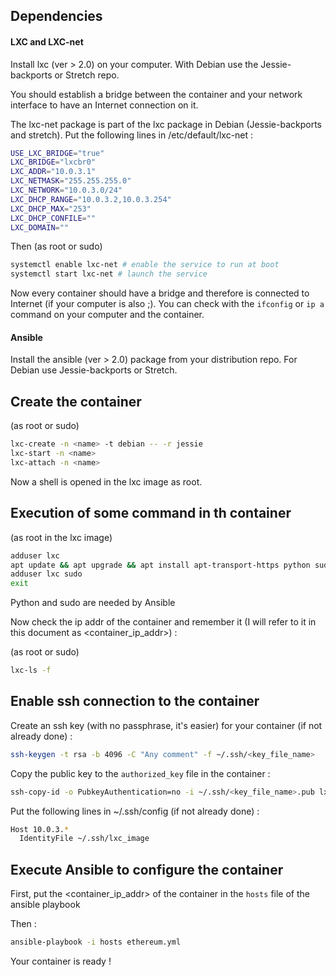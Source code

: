 ## Dependencies

#### LXC and LXC-net
Install lxc (ver > 2.0) on your computer. With Debian use the Jessie-backports or Stretch repo.

You should establish a bridge between the container and your network interface to have an Internet connection on it.

The lxc-net package is part of the lxc package in Debian (Jessie-backports and stretch).
Put the following lines in /etc/default/lxc-net :

```sh
USE_LXC_BRIDGE="true"
LXC_BRIDGE="lxcbr0"
LXC_ADDR="10.0.3.1"
LXC_NETMASK="255.255.255.0"
LXC_NETWORK="10.0.3.0/24"
LXC_DHCP_RANGE="10.0.3.2,10.0.3.254"
LXC_DHCP_MAX="253"
LXC_DHCP_CONFILE=""
LXC_DOMAIN=""
```

Then (as root or sudo)

```sh
systemctl enable lxc-net # enable the service to run at boot
systemctl start lxc-net # launch the service
```

Now every container should have a bridge and therefore is connected to Internet (if your computer is also ;). You can check with the ```ifconfig``` or ```ip a``` command on your computer and the container.

#### Ansible

Install the ansible (ver > 2.0) package from your distribution repo. For Debian use Jessie-backports or Stretch.

## Create the container

(as root or sudo)
```sh
lxc-create -n <name> -t debian -- -r jessie
lxc-start -n <name>
lxc-attach -n <name>
```

Now a shell is opened in the lxc image as root.

## Execution of some command in th container

(as root in the lxc image)

```sh
adduser lxc
apt update && apt upgrade && apt install apt-transport-https python sudo nano less openssh-server
adduser lxc sudo
exit
```
Python and sudo are needed by Ansible

Now check the ip addr of the container and remember it (I will refer to it in this document as <container_ip_addr>) :

(as root or sudo)
```sh
lxc-ls -f
```

## Enable ssh connection to the container

Create an ssh key (with no passphrase, it's easier) for your container (if not already done) :

```sh
ssh-keygen -t rsa -b 4096 -C "Any comment" -f ~/.ssh/<key_file_name>
```

Copy the public key to the ```authorized_key``` file in the container :

```sh
ssh-copy-id -o PubkeyAuthentication=no -i ~/.ssh/<key_file_name>.pub lxc@<container_ip_addr>
```

Put the following lines in ~/.ssh/config (if not already done) :

```sh
Host 10.0.3.*
  IdentityFile ~/.ssh/lxc_image
```

## Execute Ansible to configure the container

First, put the <container_ip_addr> of the container in the ```hosts``` file of the ansible playbook

Then :

```sh
ansible-playbook -i hosts ethereum.yml
```

Your container is ready !

